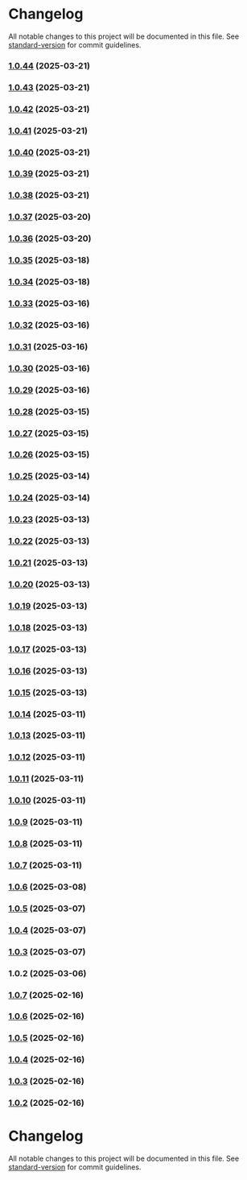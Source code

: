 # Changelog

All notable changes to this project will be documented in this file. See [standard-version](https://github.com/conventional-changelog/standard-version) for commit guidelines.

### [1.0.44](https://github.com/dmeikle/node-caching/compare/v1.0.43...v1.0.44) (2025-03-21)

### [1.0.43](https://github.com/dmeikle/node-caching/compare/v1.0.42...v1.0.43) (2025-03-21)

### [1.0.42](https://github.com/dmeikle/node-caching/compare/v1.0.41...v1.0.42) (2025-03-21)

### [1.0.41](https://github.com/dmeikle/node-caching/compare/v1.0.40...v1.0.41) (2025-03-21)

### [1.0.40](https://github.com/dmeikle/node-caching/compare/v1.0.39...v1.0.40) (2025-03-21)

### [1.0.39](https://github.com/dmeikle/node-caching/compare/v1.0.38...v1.0.39) (2025-03-21)

### [1.0.38](https://github.com/dmeikle/node-caching/compare/v1.0.37...v1.0.38) (2025-03-21)

### [1.0.37](https://github.com/dmeikle/node-caching/compare/v1.0.36...v1.0.37) (2025-03-20)

### [1.0.36](https://github.com/dmeikle/node-caching/compare/v1.0.35...v1.0.36) (2025-03-20)

### [1.0.35](https://github.com/dmeikle/node-caching/compare/v1.0.34...v1.0.35) (2025-03-18)

### [1.0.34](https://github.com/dmeikle/node-caching/compare/v1.0.33...v1.0.34) (2025-03-18)

### [1.0.33](https://github.com/dmeikle/node-caching/compare/v1.0.32...v1.0.33) (2025-03-16)

### [1.0.32](https://github.com/dmeikle/node-caching/compare/v1.0.31...v1.0.32) (2025-03-16)

### [1.0.31](https://github.com/dmeikle/node-caching/compare/v1.0.30...v1.0.31) (2025-03-16)

### [1.0.30](https://github.com/dmeikle/node-caching/compare/v1.0.29...v1.0.30) (2025-03-16)

### [1.0.29](https://github.com/dmeikle/node-caching/compare/v1.0.28...v1.0.29) (2025-03-16)

### [1.0.28](https://github.com/dmeikle/node-caching/compare/v1.0.27...v1.0.28) (2025-03-15)

### [1.0.27](https://github.com/dmeikle/node-caching/compare/v1.0.26...v1.0.27) (2025-03-15)

### [1.0.26](https://github.com/dmeikle/node-caching/compare/v1.0.25...v1.0.26) (2025-03-15)

### [1.0.25](https://github.com/dmeikle/node-caching/compare/v1.0.24...v1.0.25) (2025-03-14)

### [1.0.24](https://github.com/dmeikle/node-caching/compare/v1.0.23...v1.0.24) (2025-03-14)

### [1.0.23](https://github.com/dmeikle/node-caching/compare/v1.0.22...v1.0.23) (2025-03-13)

### [1.0.22](https://github.com/dmeikle/node-caching/compare/v1.0.21...v1.0.22) (2025-03-13)

### [1.0.21](https://github.com/dmeikle/node-caching/compare/v1.0.20...v1.0.21) (2025-03-13)

### [1.0.20](https://github.com/dmeikle/node-caching/compare/v1.0.19...v1.0.20) (2025-03-13)

### [1.0.19](https://github.com/dmeikle/node-caching/compare/v1.0.18...v1.0.19) (2025-03-13)

### [1.0.18](https://github.com/dmeikle/node-caching/compare/v1.0.17...v1.0.18) (2025-03-13)

### [1.0.17](https://github.com/dmeikle/node-caching/compare/v1.0.16...v1.0.17) (2025-03-13)

### [1.0.16](https://github.com/dmeikle/node-caching/compare/v1.0.15...v1.0.16) (2025-03-13)

### [1.0.15](https://github.com/dmeikle/node-caching/compare/v1.0.14...v1.0.15) (2025-03-13)

### [1.0.14](https://github.com/dmeikle/node-caching/compare/v1.0.13...v1.0.14) (2025-03-11)

### [1.0.13](https://github.com/dmeikle/node-caching/compare/v1.0.12...v1.0.13) (2025-03-11)

### [1.0.12](https://github.com/dmeikle/node-caching/compare/v1.0.11...v1.0.12) (2025-03-11)

### [1.0.11](https://github.com/dmeikle/node-caching/compare/v1.0.10...v1.0.11) (2025-03-11)

### [1.0.10](https://github.com/dmeikle/node-caching/compare/v1.0.9...v1.0.10) (2025-03-11)

### [1.0.9](https://github.com/dmeikle/node-caching/compare/v1.0.8...v1.0.9) (2025-03-11)

### [1.0.8](https://github.com/dmeikle/node-caching/compare/v1.0.7...v1.0.8) (2025-03-11)

### [1.0.7](https://github.com/dmeikle/node-caching/compare/v1.0.6...v1.0.7) (2025-03-11)

### [1.0.6](https://github.com/dmeikle/node-caching/compare/v1.0.5...v1.0.6) (2025-03-08)

### [1.0.5](https://github.com/dmeikle/node-caching/compare/v1.0.4...v1.0.5) (2025-03-07)

### [1.0.4](https://github.com/dmeikle/node-caching/compare/v1.0.3...v1.0.4) (2025-03-07)

### [1.0.3](https://github.com/dmeikle/node-caching/compare/v1.0.2...v1.0.3) (2025-03-07)

### 1.0.2 (2025-03-06)

### [1.0.7](https://github.com/dmeikle/node-caching/compare/v1.0.6...v1.0.7) (2025-02-16)

### [1.0.6](https://github.com/dmeikle/node-caching/compare/v1.0.5...v1.0.6) (2025-02-16)

### [1.0.5](https://github.com/dmeikle/node-caching/compare/v1.0.4...v1.0.5) (2025-02-16)

### [1.0.4](https://github.com/dmeikle/node-caching/compare/v1.0.3...v1.0.4) (2025-02-16)

### [1.0.3](https://github.com/dmeikle/node-caching/compare/v1.0.2...v1.0.3) (2025-02-16)

### [1.0.2](https://github.com/dmeikle/node-caching/compare/v1.0.34...v1.0.2) (2025-02-16)

# Changelog

All notable changes to this project will be documented in this file. See [standard-version](https://github.com/conventional-changelog/standard-version) for commit guidelines.
